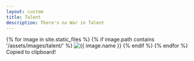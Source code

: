 ```yaml
---
layout: custom
title: Talent
description: There's no War in Talent
---
```


<div class="gallery-container">
  {% for image in site.static_files %}
    {% if image.path contains '/assets/images/talent/' %}
      <img src="{{ image.path | relative_url }}" alt="{{ image.name }}" onclick="copyToClipboard('{{ image.path | relative_url }}')">
    {% endif %}
  {% endfor %}
</div>

<div id="popup-message" class="popup-message">Copied to clipboard!</div>

<script>
  function copyToClipboard(imageUrl) {
    // Create a temporary input element to hold the text
    const tempInput = document.createElement('input');
    document.body.appendChild(tempInput);
    tempInput.value = window.location.origin + imageUrl;
    tempInput.select();
    document.execCommand('copy');
    document.body.removeChild(tempInput);

    // Show the popup message
    const popup = document.getElementById('popup-message');
    popup.classList.add('show');
    
    // Hide the popup message after 2 seconds
    setTimeout(() => {
      popup.classList.remove('show');
    }, 2000);
  }
</script>
